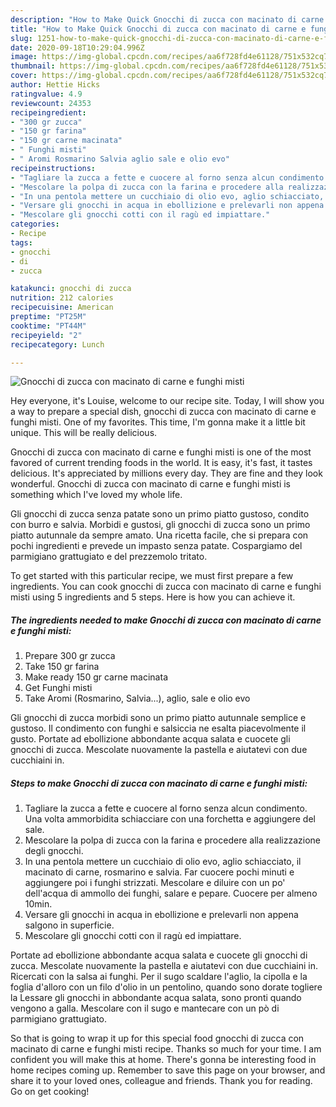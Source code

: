 ```yaml
---
description: "How to Make Quick Gnocchi di zucca con macinato di carne e funghi misti"
title: "How to Make Quick Gnocchi di zucca con macinato di carne e funghi misti"
slug: 1251-how-to-make-quick-gnocchi-di-zucca-con-macinato-di-carne-e-funghi-misti
date: 2020-09-18T10:29:04.996Z
image: https://img-global.cpcdn.com/recipes/aa6f728fd4e61128/751x532cq70/gnocchi-di-zucca-con-macinato-di-carne-e-funghi-misti-recipe-main-photo.jpg
thumbnail: https://img-global.cpcdn.com/recipes/aa6f728fd4e61128/751x532cq70/gnocchi-di-zucca-con-macinato-di-carne-e-funghi-misti-recipe-main-photo.jpg
cover: https://img-global.cpcdn.com/recipes/aa6f728fd4e61128/751x532cq70/gnocchi-di-zucca-con-macinato-di-carne-e-funghi-misti-recipe-main-photo.jpg
author: Hettie Hicks
ratingvalue: 4.9
reviewcount: 24353
recipeingredient:
- "300 gr zucca"
- "150 gr farina"
- "150 gr carne macinata"
- " Funghi misti"
- " Aromi Rosmarino Salvia aglio sale e olio evo"
recipeinstructions:
- "Tagliare la zucca a fette e cuocere al forno senza alcun condimento. Una volta ammorbidita schiacciare con una forchetta e aggiungere del sale."
- "Mescolare la polpa di zucca con la farina e procedere alla realizzazione degli gnocchi."
- "In una pentola mettere un cucchiaio di olio evo, aglio schiacciato, il macinato di carne, rosmarino e salvia. Far cuocere pochi minuti e aggiungere poi i funghi strizzati. Mescolare e diluire con un po&#39; dell&#39;acqua di ammollo dei funghi, salare e pepare. Cuocere per almeno 10min."
- "Versare gli gnocchi in acqua in ebollizione e prelevarli non appena salgono in superficie."
- "Mescolare gli gnocchi cotti con il ragù ed impiattare."
categories:
- Recipe
tags:
- gnocchi
- di
- zucca

katakunci: gnocchi di zucca 
nutrition: 212 calories
recipecuisine: American
preptime: "PT25M"
cooktime: "PT44M"
recipeyield: "2"
recipecategory: Lunch

---
```



![Gnocchi di zucca con macinato di carne e funghi misti](https://img-global.cpcdn.com/recipes/aa6f728fd4e61128/751x532cq70/gnocchi-di-zucca-con-macinato-di-carne-e-funghi-misti-recipe-main-photo.jpg)

Hey everyone, it's Louise, welcome to our recipe site. Today, I will show you a way to prepare a special dish, gnocchi di zucca con macinato di carne e funghi misti. One of my favorites. This time, I'm gonna make it a little bit unique. This will be really delicious.

Gnocchi di zucca con macinato di carne e funghi misti is one of the most favored of current trending foods in the world. It is easy, it's fast, it tastes delicious. It's appreciated by millions every day. They are fine and they look wonderful. Gnocchi di zucca con macinato di carne e funghi misti is something which I've loved my whole life.

Gli gnocchi di zucca senza patate sono un primo piatto gustoso, condito con burro e salvia. Morbidi e gustosi, gli gnocchi di zucca sono un primo piatto autunnale da sempre amato. Una ricetta facile, che si prepara con pochi ingredienti e prevede un impasto senza patate. Cospargiamo del parmigiano grattugiato e del prezzemolo tritato.


To get started with this particular recipe, we must first prepare a few ingredients. You can cook gnocchi di zucca con macinato di carne e funghi misti using 5 ingredients and 5 steps. Here is how you can achieve it.

<!--inarticleads1-->

##### The ingredients needed to make Gnocchi di zucca con macinato di carne e funghi misti:

1. Prepare 300 gr zucca
1. Take 150 gr farina
1. Make ready 150 gr carne macinata
1. Get  Funghi misti
1. Take  Aromi (Rosmarino, Salvia...), aglio, sale e olio evo


Gli gnocchi di zucca morbidi sono un primo piatto autunnale semplice e gustoso. Il condimento con funghi e salsiccia ne esalta piacevolmente il gusto. Portate ad ebollizione abbondante acqua salata e cuocete gli gnocchi di zucca. Mescolate nuovamente la pastella e aiutatevi con due cucchiaini in. 

<!--inarticleads2-->

##### Steps to make Gnocchi di zucca con macinato di carne e funghi misti:

1. Tagliare la zucca a fette e cuocere al forno senza alcun condimento. Una volta ammorbidita schiacciare con una forchetta e aggiungere del sale.
1. Mescolare la polpa di zucca con la farina e procedere alla realizzazione degli gnocchi.
1. In una pentola mettere un cucchiaio di olio evo, aglio schiacciato, il macinato di carne, rosmarino e salvia. Far cuocere pochi minuti e aggiungere poi i funghi strizzati. Mescolare e diluire con un po&#39; dell&#39;acqua di ammollo dei funghi, salare e pepare. Cuocere per almeno 10min.
1. Versare gli gnocchi in acqua in ebollizione e prelevarli non appena salgono in superficie.
1. Mescolare gli gnocchi cotti con il ragù ed impiattare.


Portate ad ebollizione abbondante acqua salata e cuocete gli gnocchi di zucca. Mescolate nuovamente la pastella e aiutatevi con due cucchiaini in. Ricercati con la salsa ai funghi. Per il sugo scaldare l&#39;aglio, la cipolla e la foglia d&#39;alloro con un filo d&#39;olio in un pentolino, quando sono dorate togliere la Lessare gli gnocchi in abbondante acqua salata, sono pronti quando vengono a galla. Mescolare con il sugo e mantecare con un pò di parmigiano grattugiato. 

So that is going to wrap it up for this special food gnocchi di zucca con macinato di carne e funghi misti recipe. Thanks so much for your time. I am confident you will make this at home. There's gonna be interesting food in home recipes coming up. Remember to save this page on your browser, and share it to your loved ones, colleague and friends. Thank you for reading. Go on get cooking!
